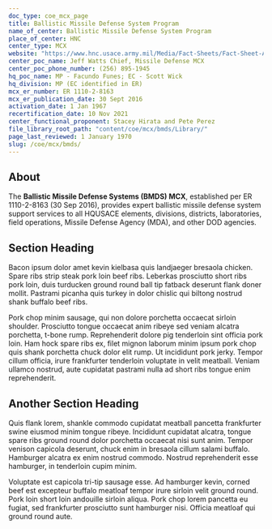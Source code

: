```yaml
---
doc_type: coe_mcx_page
title: Ballistic Missile Defense System Program
name_of_center: Ballistic Missile Defense System Program
place_of_center: HNC
center_type: MCX
website: "https://www.hnc.usace.army.mil/Media/Fact-Sheets/Fact-Sheet-Article-View/Article/622664/ballistic-missile-defense/"
center_poc_name: Jeff Watts Chief, Missile Defense MCX
center_poc_phone_number: (256) 895-1945
hq_poc_name: MP - Facundo Funes; EC - Scott Wick
hq_division: MP (EC identified in ER)
mcx_er_number: ER 1110-2-8163
mcx_er_publication_date: 30 Sept 2016
activation_date: 1 Jan 1967
recertification_date: 10 Nov 2021
center_functional_proponent: Stacey Hirata and Pete Perez
file_library_root_path: "content/coe/mcx/bmds/Library/"
page_last_reviewed: 1 January 1970
slug: /coe/mcx/bmds/
---
```


## About

The **Ballistic Missile Defense Systems (BMDS) MCX**, established per ER 1110-2-8163 (30 Sep 2016), provides expert ballistic missile defense system support services to all HQUSACE elements, divisions, districts, laboratories, field operations, Missile Defense Agency (MDA), and other DOD agencies. 

## Section Heading

Bacon ipsum dolor amet kevin kielbasa quis landjaeger bresaola chicken. Spare ribs strip steak pork loin beef ribs. Leberkas prosciutto short ribs pork loin, duis turducken ground round ball tip fatback deserunt flank doner mollit. Pastrami picanha quis turkey in dolor chislic qui biltong nostrud shank buffalo beef ribs.

Pork chop minim sausage, qui non dolore porchetta occaecat sirloin shoulder. Prosciutto tongue occaecat anim ribeye sed veniam alcatra porchetta, t-bone rump. Reprehenderit dolore pig tenderloin sint officia pork loin. Ham hock spare ribs ex, filet mignon laborum minim ipsum pork chop quis shank porchetta chuck dolor elit rump. Ut incididunt pork jerky. Tempor cillum officia, irure frankfurter tenderloin voluptate in velit meatball. Veniam ullamco nostrud, aute cupidatat pastrami nulla ad short ribs tongue enim reprehenderit.

## Another Section Heading

Quis flank lorem, shankle commodo cupidatat meatball pancetta frankfurter swine eiusmod minim tongue ribeye. Incididunt cupidatat alcatra, tongue spare ribs ground round dolor porchetta occaecat nisi sunt anim. Tempor venison capicola deserunt, chuck enim in bresaola cillum salami buffalo. Hamburger alcatra ex enim nostrud commodo. Nostrud reprehenderit esse hamburger, in tenderloin cupim minim.

Voluptate est capicola tri-tip sausage esse. Ad hamburger kevin, corned beef est excepteur buffalo meatloaf tempor irure sirloin velit ground round. Pork loin short loin andouille sirloin aliqua. Pork chop lorem pancetta eu fugiat, sed frankfurter prosciutto sunt hamburger nisi. Officia meatloaf qui ground round aute.
